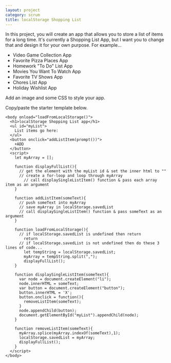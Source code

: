 ```yaml
---
layout: project
category: scrum
title: localStorage Shopping List
---
```

In this project, you will create an app that allows you to store a list of items for a long time. It's currently a Shopping List App, but I want you to change that and design it for your own purpose. For example...
  - Video Game Collection App
  - Favorite Pizza Places App
  - Homework "To Do" List App
  - Movies You Want To Watch App
  - Favorite TV Shows App
  - Chores List App
  - Holiday Wishlist App

Add an image and some CSS to style your app.

Copy/paste the starter template below.
```
<body onload="loadFromLocalStorage()">
  <h1>localStorage Shopping List app</h1>
  <ul id="myList">
    List items go here:
  </ul>
  <button onclick="addListItem(prompt())">
    +ADD
  </button>
  <script>
    let myArray = [];

    function displayFullList(){
      // get the element with the myList id & set the inner html to ""
      // create a for-loop and loop through myArray
        // call displaySingleListItem() function & pass each array item as an argument
    }

    function addListItem(someText){
      // push someText into myArray
      // save myArray in localStorage.savedList
      // call displaySingleListItem() function & pass someText as an argument
    }

    function loadFromLocalStorage(){  
      // if localStorage.savedList is undefined then return
        return
      // if localStorage.savedList is not undefined then do these 3 lines of code...
        let tempString = localStorage.savedList;
        myArray = tempString.split(",");
        displayFullList();
    }

    function displaySingleListItem(someText){
      var node = document.createElement("li");
      node.innerHTML = someText;
      var button = document.createElement("button");
      button.innerHTML = 'X';
      button.onclick = function(){
        removeListItem(someText);
      }
      node.appendChild(button);
      document.getElementById("myList").appendChild(node);
    }

    function removeListItem(someText){
      myArray.splice(myArray.indexOf(someText),1);
      localStorage.savedList = myArray;
      displayFullList();
    }
  </script>
</body>
```
